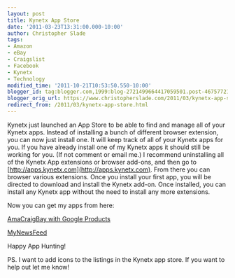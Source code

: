 ```yaml
---
layout: post
title: Kynetx App Store
date: '2011-03-23T13:31:00.000-10:00'
author: Christopher Slade
tags:
- Amazon
- eBay
- Craigslist
- Facebook
- Kynetx
- Technology
modified_time: '2011-10-21T10:53:50.550-10:00'
blogger_id: tag:blogger.com,1999:blog-2721499664417059501.post-4675772108772600181
blogger_orig_url: https://www.christopherslade.com/2011/03/kynetx-app-store.html
redirect_from: /2011/03/kynetx-app-store.html
---
```


Kynetx just launched an App Store to be able to find and manage all of your Kynetx apps. Instead of installing a bunch of different browser extension, you can now just install one. It will keep track of all of your Kynetx apps for you.  If you have already install one of my Kynetx apps it should still be working for you.  (If not comment or email me.)  I recommend uninstalling all of the Kynetx App extensions or browser add-ons, and then go to [http://apps.kynetx.com](http://apps.kynetx.com).  From there you can browser various extensions.  Once you install your first app, you will be directed to download and install the Kynetx add-on. Once installed, you can install any Kynetx app without the need to install any more extensions.

Now you can get my apps from here:

[AmaCraigBay with Google Products](http://apps.kynetx.com/installable_apps/3342-AmaCraigBay)

[MyNewsFeed](http://apps.kynetx.com/installable_apps/3343-MyNewsFeed)

Happy App Hunting!

PS.  I want to add icons to the listings in the Kynetx app store.  If you want to help out let me know!

